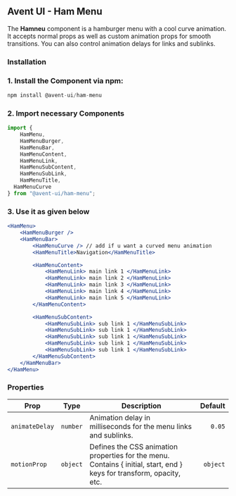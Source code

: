 ## Avent UI - Ham Menu

The **Hamneu** component is a hamburger menu with a cool curve animation. It accepts normal props as well as custom animation props for smooth transitions. You can also control animation delays for links and sublinks.

### Installation

### 1. Install the Component via npm:

```jsx
npm install @avent-ui/ham-menu
```

### 2. Import necessary Components

```jsx
import {
	HamMenu,
	HamMenuBurger,
	HamMenuBar,
	HamMenuContent,
	HamMenuLink,
	HamMenuSubContent,
	HamMenuSubLink,
	HamMenuTitle,
  HamMenuCurve
} from "@avent-ui/ham-menu";
```

### 3. Use it as given below

```jsx
<HamMenu>
	<HamMenuBurger />
	<HamMenuBar>
		<HamMenuCurve /> // add if u want a curved menu animation
		<HamMenuTitle>Navigation</HamMenuTitle>

		<HamMenuContent>
			<HamMenuLink> main link 1 </HamMenuLink>
			<HamMenuLink> main link 2 </HamMenuLink>
			<HamMenuLink> main link 3 </HamMenuLink>
			<HamMenuLink> main link 4 </HamMenuLink>
			<HamMenuLink> main link 5 </HamMenuLink>
		</HamMenuContent>

		<HamMenuSubContent>
			<HamMenuSubLink> sub link 1 </HamMenuSubLink>
			<HamMenuSubLink> sub link 1 </HamMenuSubLink>
			<HamMenuSubLink> sub link 1 </HamMenuSubLink>
			<HamMenuSubLink> sub link 1 </HamMenuSubLink>
			<HamMenuSubLink> sub link 1 </HamMenuSubLink>
		</HamMenuSubContent>
	</HamMenuBar>
</HamMenu>
```

### Properties

| Prop           |   Type   | Description                                                                                                           |  Default |
| -------------- | :------: | --------------------------------------------------------------------------------------------------------------------- | -------: |
| `animateDelay` | `number` | Animation delay in milliseconds for the menu links and sublinks.                                                      |   `0.05` |
| `motionProp`   | `object` | Defines the CSS animation properties for the menu. Contains { initial, start, end } keys for transform, opacity, etc. | `object` |

